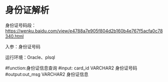 # 身份证解析

身份证号码段：https://wenku.baidu.com/view/e4788a7e905f804d2b160b4e767f5acfa0c78340.html

入参：身份证号码

运行环境：Oracle、plsql

#function:身份证信息查询
#input: card_id VARCHAR2 身份证号码
#output:out_msg VARCHAR2 身份证信息
